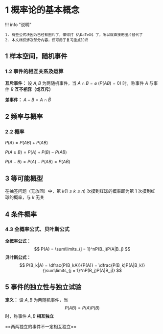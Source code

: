 # 1 概率论的基本概念

<!-- !!! tip "说明"

    本文档正在更新中…… -->

!!! info "说明"

    1. 有些公式块因为已经有图片了，懒得打 $\KaTeX$ 了，所以就直接用图片替代了
    2. 本文档仅涉及部分内容，仅可用于复习重点知识

## 1 样本空间，随机事件

### 1.2 事件的相互关系及运算

**互斥事件：** 设 $A,B$ 为两随机事件，当 $A \cap B = \varnothing$ ($P(AB) = 0$) 时，称事件 $A$ 与事件 $B$ **互不相容（或互斥）**

**差事件：** $A - B = A \cap \bar{B}$

## 2 频率与概率

### 2.2 概率

$P(A) = P(AB) + P(A\bar{B})$

$P(A \cup B) = P(A) + P(B) - P(AB)$

$P(A - B) = P(A) - P(AB) = P(A\bar{B})$

## 3 等可能概型

在抽签问题（无放回）中，第 $k(1 \leqslant k \leqslant n)$ 次摸到红球的概率即为第 1 次摸到红球的概率，与 $k$ 无关

## 4 条件概率

### 4.3 全概率公式、贝叶斯公式

**全概率公式：**
$$
P(A) = \sum\limits_{j = 1}^nP(B_j)P(A|B_j)
$$
**贝叶斯公式：**
$$
P(B_k|A) = \dfrac{P(B_kA)}{P(A)} = \dfrac{P(B_k)P(A|B_k)}{\sum\limits_{j = 1}^nP(B_j)P(A|B_j)}
$$

## 5 事件的独立性与独立试验

**定义：** 设 $A, B$ 为两随机事件，当
$$
P(AB) = P(A)P(B)
$$
时，称事件 $A, B$ **相互独立**

==两两独立的事件不一定相互独立==

